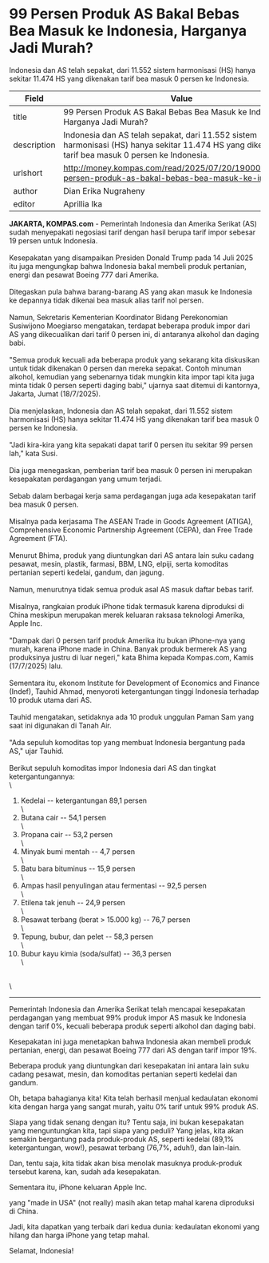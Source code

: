# 99 Persen Produk AS Bakal Bebas Bea Masuk ke Indonesia, Harganya Jadi Murah?

Indonesia dan AS telah sepakat, dari 11.552 sistem harmonisasi (HS) hanya sekitar 11.474 HS yang dikenakan tarif bea masuk 0 persen ke Indonesia.

| Field       | Value                                                       |
|-------------|-------------------------------------------------------------|
| title       | 99 Persen Produk AS Bakal Bebas Bea Masuk ke Indonesia, Harganya Jadi Murah? |
| description | Indonesia dan AS telah sepakat, dari 11.552 sistem harmonisasi (HS) hanya sekitar 11.474 HS yang dikenakan tarif bea masuk 0 persen ke Indonesia. |
| urlshort    | http://money.kompas.com/read/2025/07/20/190000026/99-persen-produk-as-bakal-bebas-bea-masuk-ke-indon |
| author      | Dian Erika Nugraheny |
| editor      | Aprillia Ika |

**JAKARTA, KOMPAS.com** - Pemerintah Indonesia dan Amerika Serikat (AS) sudah menyepakati negosiasi tarif dengan hasil berupa tarif impor sebesar 19 persen untuk Indonesia.\
\
Kesepakatan yang disampaikan Presiden Donald Trump pada 14 Juli 2025 itu juga mengungkap bahwa Indonesia bakal membeli produk pertanian, energi dan pesawat Boeing 777 dari Amerika.\
\
Ditegaskan pula bahwa barang-barang AS yang akan masuk ke Indonesia ke depannya tidak dikenai bea masuk alias tarif nol persen.\
\
Namun, Sekretaris Kementerian Koordinator Bidang Perekonomian Susiwijono Moegiarso mengatakan, terdapat beberapa produk impor dari AS yang dikecualikan dari tarif 0 persen ini, di antaranya alkohol dan daging babi.\
\
\"Semua produk kecuali ada beberapa produk yang sekarang kita diskusikan untuk tidak dikenakan 0 persen dan mereka sepakat. Contoh minuman alkohol, kemudian yang sebenarnya tidak mungkin kita impor tapi kita juga minta tidak 0 persen seperti daging babi,\" ujarnya saat ditemui di kantornya, Jakarta, Jumat (18/7/2025).\
\
Dia menjelaskan, Indonesia dan AS telah sepakat, dari 11.552 sistem harmonisasi (HS) hanya sekitar 11.474 HS yang dikenakan tarif bea masuk 0 persen ke Indonesia.\
\
\"Jadi kira-kira yang kita sepakati dapat tarif 0 persen itu sekitar 99 persen lah,\" kata Susi.\
\
Dia juga menegaskan, pemberian tarif bea masuk 0 persen ini merupakan kesepakatan perdagangan yang umum terjadi.\
\
Sebab dalam berbagai kerja sama perdagangan juga ada kesepakatan tarif bea masuk 0 persen.\
\
Misalnya pada kerjasama The ASEAN Trade in Goods Agreement (ATIGA), Comprehensive Economic Partnership Agreement (CEPA), dan Free Trade Agreement (FTA).\
\
Menurut Bhima, produk yang diuntungkan dari AS antara lain suku cadang pesawat, mesin, plastik, farmasi, BBM, LNG, elpiji, serta komoditas pertanian seperti kedelai, gandum, dan jagung.\
\
Namun, menurutnya tidak semua produk asal AS masuk daftar bebas tarif.\
\
Misalnya, rangkaian produk iPhone tidak termasuk karena diproduksi di China meskipun merupakan merek keluaran raksasa teknologi Amerika, Apple Inc.\
\
\"Dampak dari 0 persen tarif produk Amerika itu bukan iPhone-nya yang murah, karena iPhone made in China. Banyak produk bermerek AS yang produksinya justru di luar negeri," kata Bhima kepada Kompas.com, Kamis (17/7/2025) lalu.\
\
Sementara itu, ekonom Institute for Development of Economics and Finance (Indef), Tauhid Ahmad, menyoroti ketergantungan tinggi Indonesia terhadap 10 produk utama dari AS.\
\
Tauhid mengatakan, setidaknya ada 10 produk unggulan Paman Sam yang saat ini digunakan di Tanah Air.\
\
"Ada sepuluh komoditas top yang membuat Indonesia bergantung pada AS," ujar Tauhid.\
\
Berikut sepuluh komoditas impor Indonesia dari AS dan tingkat ketergantungannya:\
\
1. Kedelai -- ketergantungan 89,1 persen\
\
2. Butana cair -- 54,1 persen\
\
3. Propana cair -- 53,2 persen\
\
4. Minyak bumi mentah -- 4,7 persen\
\
5. Batu bara bituminus -- 15,9 persen\
\
6. Ampas hasil penyulingan atau fermentasi -- 92,5 persen\
\
7. Etilena tak jenuh -- 24,9 persen\
\
8. Pesawat terbang (berat \> 15.000 kg) -- 76,7 persen\
\
9. Tepung, bubur, dan pelet -- 58,3 persen\
\
10. Bubur kayu kimia (soda/sulfat) -- 36,3 persen\
\

\
\

---
Pemerintah Indonesia dan Amerika Serikat telah mencapai kesepakatan perdagangan yang membuat 99% produk impor AS masuk ke Indonesia dengan tarif 0%, kecuali beberapa produk seperti alkohol dan daging babi.

 Kesepakatan ini juga menetapkan bahwa Indonesia akan membeli produk pertanian, energi, dan pesawat Boeing 777 dari AS dengan tarif impor 19%.

 Beberapa produk yang diuntungkan dari kesepakatan ini antara lain suku cadang pesawat, mesin, dan komoditas pertanian seperti kedelai dan gandum.



Oh, betapa bahagianya kita! Kita telah berhasil menjual kedaulatan ekonomi kita dengan harga yang sangat murah, yaitu 0% tarif untuk 99% produk AS.

 Siapa yang tidak senang dengan itu? Tentu saja, ini bukan kesepakatan yang menguntungkan kita, tapi siapa yang peduli? Yang jelas, kita akan semakin bergantung pada produk-produk AS, seperti kedelai (89,1% ketergantungan, wow!), pesawat terbang (76,7%, aduh!), dan lain-lain.

 Dan, tentu saja, kita tidak akan bisa menolak masuknya produk-produk tersebut karena, kan, sudah ada kesepakatan.

 Sementara itu, iPhone keluaran Apple Inc.

 yang "made in USA" (not really) masih akan tetap mahal karena diproduksi di China.

 Jadi, kita dapatkan yang terbaik dari kedua dunia: kedaulatan ekonomi yang hilang dan harga iPhone yang tetap mahal.

 Selamat, Indonesia!
